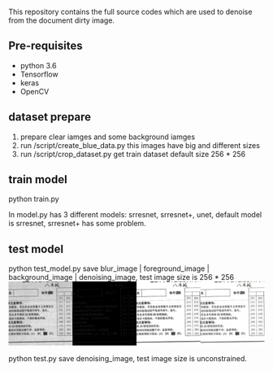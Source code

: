This repository contains the full source codes which are used to denoise from the document dirty image.

## Pre-requisites

- python 3.6
- Tensorflow
- keras 
- OpenCV

## dataset prepare
1. prepare clear iamges and some background iamges
2. run /script/create_blue_data.py  this images have big and different sizes
3. run /script/crop_dataset.py  get train dataset default size 256 * 256

## train model
python train.py 

In model.py has 3 different models: srresnet, srresnet+, unet, default model is srresnet, srresnet+ has some problem.

## test model

python test_model.py  save blur_image | foreground_image | background_image | denoising_image, test image size is 256 * 256
![Image text](https://github.com/yanqiAI/document-denoising/blob/master/img/test_model/0141747.jpg)

python test.py save denoising_image, test image size is unconstrained.